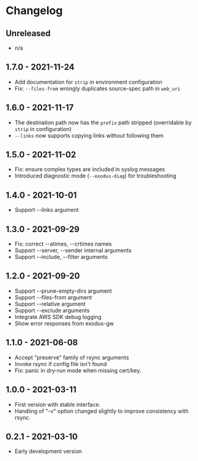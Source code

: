 # Changelog

## Unreleased

- n/a

## 1.7.0 - 2021-11-24

- Add documentation for `strip` in environment configuration
- Fix: `--files-from` wrongly duplicates source-spec path in `web_uri`

## 1.6.0 - 2021-11-17

- The destination path now has the `prefix` path stripped (overridable by `strip`
  in configuration)
- `--links` now supports copying links without following them

## 1.5.0 - 2021-11-02

- Fix: ensure complex types are included in syslog messages
- Introduced diagnostic mode (`--exodus-diag`) for troubleshooting

## 1.4.0 - 2021-10-01

- Support --links argument

## 1.3.0 - 2021-09-29

- Fix: correct --atimes, --crtimes names 
- Support --server, --sender internal arguments
- Support --include, --filter arguments

## 1.2.0 - 2021-09-20

- Support --prune-empty-dirs argument
- Support --files-from argument
- Support --relative argument
- Support --exclude arguments
- Integrate AWS SDK debug logging
- Show error responses from exodus-gw

## 1.1.0 - 2021-06-08

- Accept "preserve" family of rsync arguments
- Invoke rsync if config file isn't found
- Fix: panic in dry-run mode when missing cert/key.

## 1.0.0 - 2021-03-11

- First version with stable interface.
- Handling of "-v" option changed slightly to improve consistency with rsync.

## 0.2.1 - 2021-03-10

- Early development version
